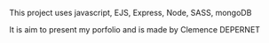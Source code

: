 This project uses javascript, EJS, Express, Node, SASS, mongoDB

It is aim to present my porfolio and is made by Clemence DEPERNET

